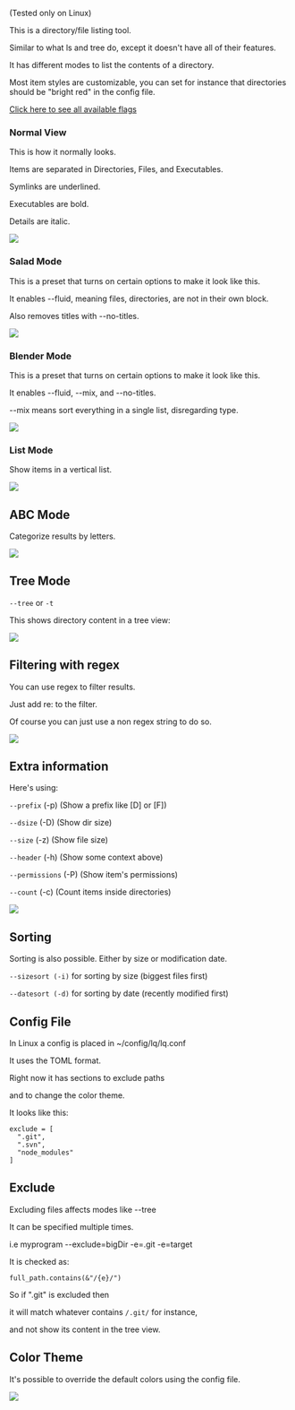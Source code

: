(Tested only on Linux)

This is a directory/file listing tool.

Similar to what ls and tree do, except it doesn't have all of their features. 

It has different modes to list the contents of a directory. 

Most item styles are customizable, you can set for instance that directories should be "bright red" in the config file.

[Click here to see all available flags](https://madprops.github.io/lq/)

### Normal View
This is how it normally looks.

Items are separated in Directories, Files, and Executables.

Symlinks are underlined.

Executables are bold.

Details are italic.

![](http://i.imgur.com/Qit4sab.jpg)

### Salad Mode
This is a preset that turns on certain options to make it look like this.

It enables --fluid, meaning files, directories, are not in their own block.

Also removes titles with --no-titles.

![](http://i.imgur.com/MrDNwMt.jpg)

### Blender Mode
This is a preset that turns on certain options to make it look like this.

It enables --fluid, --mix, and --no-titles.

--mix means sort everything in a single list, disregarding type.

![](http://i.imgur.com/AYRpdgO.jpg)

### List Mode
Show items in a vertical list.

![](http://i.imgur.com/FZ6nMh7.jpg)

## ABC Mode
Categorize results by letters.

![](http://i.imgur.com/sOFVbss.jpg)

## Tree Mode

`--tree` or `-t`

This shows directory content in a tree view:

![](http://i.imgur.com/NS2VS6t.jpg)

## Filtering with regex
You can use regex to filter results.

Just add re: to the filter.

Of course you can just use a non regex string to do so.

![](http://i.imgur.com/yQBCI1Z.jpg)

## Extra information
Here's using:

`--prefix` (-p) (Show a prefix like [D] or [F])

`--dsize` (-D) (Show dir size)

`--size` (-z) (Show file size)

`--header` (-h) (Show some context above)

`--permissions` (-P) (Show item's permissions)

`--count` (-c) (Count items inside directories)

![](http://i.imgur.com/pnOeg6x.jpg)

## Sorting

Sorting is also possible. Either by size or modification date.

`--sizesort (-i)` for sorting by size (biggest files first)

`--datesort (-d)` for sorting by date (recently modified first)

## Config File

In Linux a config is placed in ~/config/lq/lq.conf

It uses the TOML format.

Right now it has sections to exclude paths

and to change the color theme.

It looks like this:

```
exclude = [
  ".git",
  ".svn",
  "node_modules"
]
```

## Exclude

Excluding files affects modes like --tree

It can be specified multiple times.

i.e myprogram --exclude=bigDir -e=.git -e=target
 
It is checked as:

```
full_path.contains(&"/{e}/")
```

So if ".git" is excluded then

it will match whatever contains `/.git/` for instance,

and not show its content in the tree view.

## Color Theme
It's possible to override the default colors using the config file.

![](http://i.imgur.com/z42bWjI.jpg)